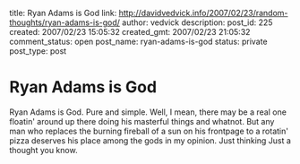 title: Ryan Adams is God
link: http://davidvedvick.info/2007/02/23/random-thoughts/ryan-adams-is-god/
author: vedvick
description: 
post_id: 225
created: 2007/02/23 15:05:32
created_gmt: 2007/02/23 21:05:32
comment_status: open
post_name: ryan-adams-is-god
status: private
post_type: post

# Ryan Adams is God

Ryan Adams is God. Pure and simple. Well, I mean, there may be a real one floatin' around up there doing his masterful things and whatnot. But any man who replaces the burning fireball of a sun on his frontpage to a rotatin' pizza deserves his place among the gods in my opinion. Just thinking Just a thought you know.